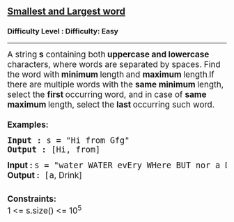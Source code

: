 <h2><a href="https://www.geeksforgeeks.org/problems/smallest-and-largest/1">Smallest and Largest word</a></h2><h3>Difficulty Level : Difficulty: Easy</h3><hr><div class="problems_problem_content__Xm_eO"><p><span style="font-size: 14pt;">A string<strong> s</strong> containing both<strong data-start="161" data-end="204"> uppercase and lowercase </strong>characters, where words are separated by spaces. Find the word with<strong data-start="272" data-end="300"> minimum </strong>length<strong data-start="272" data-end="300"> </strong>and<span style="background-color: #ffffff; color: #273239; font-family: Nunito, sans-serif; letter-spacing: 0.162px;">&nbsp;</span></span><strong style="font-size: 18.6667px;" data-start="272" data-end="300">maximum </strong><span style="font-size: 18.6667px;">length</span><span style="background-color: #ffffff; color: #273239; font-family: Nunito, sans-serif; letter-spacing: 0.162px;">.</span><span style="font-size: 14pt;">If there are multiple words with the </span><strong style="font-size: 14pt;" data-start="411" data-end="434">same minimum </strong><span style="font-size: 14pt;">length, select the </span><strong style="font-size: 14pt;" data-start="447" data-end="466">first </strong><span style="font-size: 14pt;">occurring word, and in case of </span><strong style="font-size: 14pt;" data-start="517" data-end="540">same maximum </strong><span style="font-size: 14pt;">length, select the </span><strong style="font-size: 14pt;" data-start="553" data-end="571">last </strong><span style="font-size: 14pt;">occurring such word.<br><br></span><span style="font-size: 14pt;"><strong>Examples:<br></strong></span></p>
<pre><span style="font-size: 14pt;"><strong>Input : </strong>s <strong>= </strong>"Hi from Gfg"</span><br><span style="font-size: 14pt;"><strong>Output : </strong>[Hi</span><span style="font-size: 14pt;">, </span><span style="font-size: 14pt;">from]</span></pre>
<pre><span style="font-size: 14pt;"><strong style="font-family: -apple-system, BlinkMacSystemFont, 'Segoe UI', Roboto, Oxygen, Ubuntu, Cantarell, 'Open Sans', 'Helvetica Neue', sans-serif;">Input : </strong>s = "water WATER evEry WHere BUT nor a Drop to Drink"</span><br><span style="font-size: 14pt;"><strong style="font-family: -apple-system, BlinkMacSystemFont, 'Segoe UI', Roboto, Oxygen, Ubuntu, Cantarell, 'Open Sans', 'Helvetica Neue', sans-serif; white-space: normal;">Output :</strong> [a<span style="font-family: -apple-system, BlinkMacSystemFont, 'Segoe UI', Roboto, Oxygen, Ubuntu, Cantarell, 'Open Sans', 'Helvetica Neue', sans-serif;">, Drink</span><span style="font-family: -apple-system, BlinkMacSystemFont, 'Segoe UI', Roboto, Oxygen, Ubuntu, Cantarell, 'Open Sans', 'Helvetica Neue', sans-serif;">]</span></span></pre>
<p><br><span style="font-size: 14pt;"><strong>Constraints:<br></strong>1 &lt;= s.size() &lt;= 10<sup>5</sup></span></p></div>